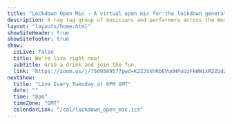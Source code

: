 ```yaml
---
title: "Lockdown Open Mic - A virtual open mic for the lockdown generation"
description: A rag tag group of musicians and performers across the World, borne of the Covid-19 pandemic and lockdowns who meet every Tuesday night on the internet to sing songs to eachother.
layout: "layouts/home.html"
showSiteHeader: true
showSitefooter: true
show:
  isLive: false
  title: We're live right now!
  subTitle: Grab a drink and join the fun.
  link: "https://zoom.us/j/750958957?pwd=K2ZJSkhRbEVqdHFuUzFkWW1xM2ZUdz09"
nextShow:
  title: "Live Every Tuesday at 8PM GMT"
  date: ""
  time: "8pm"
  timeZone: "GMT"
  calendarLink: "/cal/lockdown_open_mic.ics"
---
```

